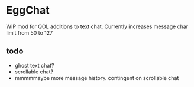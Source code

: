 # EggChat

WIP mod for QOL additions to text chat. Currently increases message char limit from 50 to 127

## todo
- ghost text chat?
- scrollable chat?
- mmmmmaybe more message history. contingent on scrollable chat